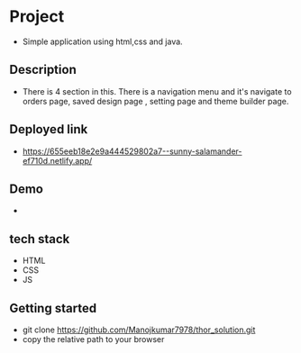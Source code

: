 # Project
- Simple application using html,css and java.

## Description
- There is 4 section in this. There is a navigation menu and it's navigate to orders page, saved design page , setting page and theme builder page.

## Deployed link
- https://655eeb18e2e9a444529802a7--sunny-salamander-ef710d.netlify.app/

## Demo
- 


## tech stack
- HTML
- CSS
- JS

## Getting started
- git clone https://github.com/Manojkumar7978/thor_solution.git
- copy the relative path to your browser
